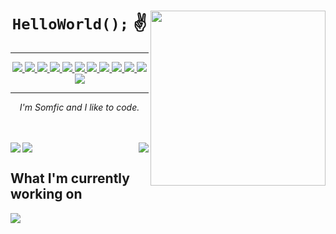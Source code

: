 
  <!-- Why hello there... I'm watching you. -->

<div text-align="center">
    <img src="https://i.imgur.com/h1q15Kt.gife" align="right" width="280" height="280">
    <h1 align="center"><code>HelloWorld();</code> ✌️</h1>
    <hr>
    <!-- Badges -->
    <p align="center">
        <!-- .NET -->
        <a href="https://dotnet.microsoft.com/en-us/">
        <img src="https://img.shields.io/badge/.NET-5C2D91?style=for-the-badge&logo=.net&logoColor=white" />
        </a>
        <!-- C# -->
        <a href="https://docs.microsoft.com/en-us/dotnet/csharp/tour-of-csharp/">
        <img src="https://img.shields.io/badge/c%23-%23239120.svg?style=for-the-badge&logo=c-sharp&logoColor=white"/>
        </a>
        <!-- Rider-->
        <a href="https://www.jetbrains.com/rider/">
            <img src="https://img.shields.io/badge/Rider-000000.svg?style=for-the-badge&logo=Rider&logoColor=white&color=crimson" />
        </a>
        <!-- Svelte -->
        <a href="https://svelte.dev">
            <img src="https://img.shields.io/badge/svelte-%23f1413d.svg?style=for-the-badge&logo=svelte&logoColor=white" />
        </a>
        <!-- SASS -->
        <a href="https://sass-lang.com">
            <img src="https://img.shields.io/badge/SASS-hotpink.svg?style=for-the-badge&logo=SASS&logoColor=white" />
        </a>
        <!-- JavaScript -->
        <a href="https://www.javascript.com">
            <img src="https://img.shields.io/badge/javascript-%23323330.svg?style=for-the-badge&logo=javascript&logoColor=white&color=yellow" />
        </a>
        <!-- AnyScript -->
        <a href="https://www.typescriptlang.org">
            <img src="https://img.shields.io/badge/typescript-%23007ACC.svg?style=for-the-badge&logo=typescript&logoColor=white" />
        </a>
        <!-- ThreeJS -->
        <a href="https://threejs.org">
            <img src="https://img.shields.io/badge/threejs-black?style=for-the-badge&logo=three.js&logoColor=white" />
        </a>
        <!-- blegh -->
        <a href="https://www.oracle.com/java/">
            <img src="https://img.shields.io/badge/java-%23ED8B00.svg?style=for-the-badge&logo=java&logoColor=white" />
        </a>
        <!-- Rust -->
        <a href="https://www.rust-lang.org">
            <img src="https://img.shields.io/badge/rust-%23000000.svg?style=for-the-badge&logo=rust&logoColor=white&color=red" />
        </a>
        <!-- GIT -->
        <a href="https://git-scm.com">
            <img src="https://img.shields.io/badge/git-%23F05033.svg?style=for-the-badge&logo=git&logoColor=white" />
        </a>
        <!-- Visual Studio Code -->
        <a href="https://code.visualstudio.com">
            <img src="https://img.shields.io/badge/Visual%20Studio%20Code-0078d7.svg?style=for-the-badge&logo=visual-studio-code&logoColor=white" />
        </a>
    </p>
    <hr>
    <p align="center">
    <i>I'm Somfic and I like to code.</i>
  </p>
</div>
<br>
<br>

<div>
  <img align="left" src="https://github-readme-stats.vercel.app/api?username=somfic&show_icons=true&count_private=true&custom_title=My%20GitHub%20profile&theme=tokyonight&hide_border=true" />
    <img align="right" src="https://github-readme-stats.vercel.app/api/top-langs/?username=somfic&custom_title=Most%20used%20languages&theme=tokyonight&hide_border=true&langs_count=6" />
  <img float="left" src="https://github-readme-stats.vercel.app/api/wakatime?username=Somfic&theme=tokyonight&hide_border=true&custom_title=Coding%20activity" />
</div>


<h2>What I'm currently working on</h2>
<a href="https://www.github.com/Somfic/EliteAPI">
  <img src="https://github-readme-stats.vercel.app/api/pin/?username=somfic&repo=eliteapi&theme=tokyonight&hide_border=true" />
</a>
